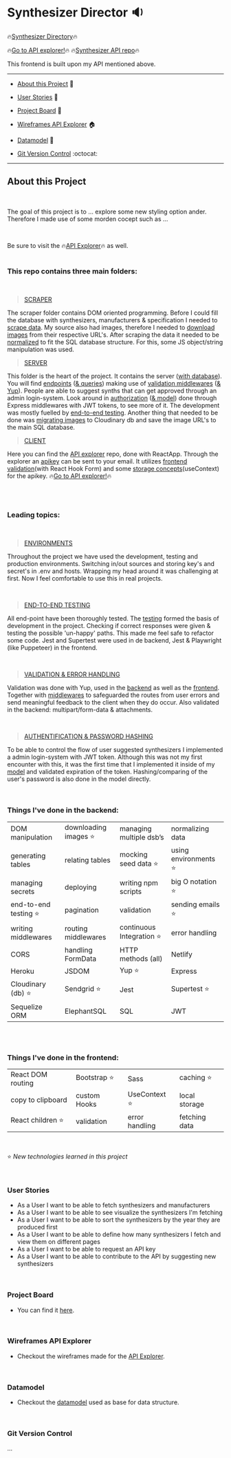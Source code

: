 # Synthesizer Director :sound:

:fire:[Synthesizer Directory](https://synthesizer-directory.netlify.app/):fire: <br>

:fire:[Go to API explorer!](https://synthesizer-api.netlify.app/):fire:
:fire:[Synthesizer API repo](https://github.com/BernardDev/Synthesizer-API):fire:

This frontend is built upon my API mentioned above. 


---

- [About this Project](#about-this-project) :dart:
  <br>

- [User Stories](#user-stories) :bust_in_silhouette:
  <br>

- [Project Board](#project-board) :memo:
  <br>

- [Wireframes API Explorer](#wireframes-api-explorer) :house:
  <br>

- [Datamodel](#datamodel) :floppy_disk:
  <br>

- [Git Version Control](#git-version-control) :octocat:
  <br>

---

## About this Project

<br>

The goal of this project is to ... explore some new styling option ander. Therefore I made use of some morden cocept such as ...

<br>

Be sure to visit the :fire:[API Explorer](https://synthesizer-api.netlify.app/):fire: as well.
<br>
<br>

### This repo contains three main folders:

<br>

> [SCRAPER](https://github.com/BernardDev/Synthesizer-API/scraper) <br>

The scraper folder contains DOM oriented programming. Before I could fill the database with synthesizers, manufacturers & specification I needed to [scrape data](https://github.com/BernardDev/Synthesizer-API/tree/development/scraper/index.js). My source also had images, therefore I needed to [download images](https://github.com/BernardDev/Synthesizer-API/tree/development/scraper/index.js) from their respective URL's. After scraping the data it needed to be [normalized](https://github.com/BernardDev/Synthesizer-API/tree/development/scraper/index.js) to fit the SQL database structure. For this, some JS object/string manipulation was used.

> [SERVER](https://github.com/BernardDev/Synthesizer-API/server) <br>

This folder is the heart of the project. It contains the server ([with database](https://github.com/BernardDev/Synthesizer-API/tree/development/server/models/)). You will find [endpoints](https://github.com/BernardDev/Synthesizer-API/tree/development/server/app.js) ([& queries](https://github.com/BernardDev/Synthesizer-API/tree/development/server/queries)) making use of [validation middlewares](https://github.com/BernardDev/Synthesizer-API/tree/development/server/validators/) ([& Yup](https://github.com/BernardDev/Synthesizer-API/tree/development/server/app.js)). People are able to suggest synths that can get approved through an admin login-system. Look around in [authorization](https://github.com/BernardDev/Synthesizer-API/tree/development/server/auth/jwt.js) ([& model](https://github.com/BernardDev/Synthesizer-API/tree/development/server/models/admin.js)) done through Express middlewares with JWT tokens, to see more of it. The development was mostly fuelled by [end-to-end testing](https://github.com/BernardDev/Synthesizer-API/tree/development/server/tests/). Another thing that needed to be done was [migrating images](https://github.com/BernardDev/Synthesizer-API/tree/development/server/cloudinary/) to Cloudinary db and save the image URL's to the main SQL database.

> [CLIENT](https://github.com/BernardDev/Synthesizer-API/client) <br>

Here you can find the [API explorer](https://github.com/BernardDev/Synthesizer-API/tree/development/client) repo, done with ReactApp. Through the explorer an [apikey](https://github.com/BernardDev/Synthesizer-API/tree/development/server/sendEmail.js) can be sent to your email. It utilizes [frontend validation](https://github.com/BernardDev/Synthesizer-API/tree/development/client/src/pages/Autorization.js)(with React Hook Form) and some [storage concepts](https://github.com/BernardDev/Synthesizer-API/tree/development/client/src/context/AuthContext.js)(useContext) for the apikey. 
:fire:[Go to API explorer!](https://synthesizer-api.netlify.app/):fire:

<br>

<br>

### Leading topics:

<br>

> [ENVIRONMENTS](https://github.com/BernardDev/Synthesizer-API/tree/development/server/config/config.js) <br>

Throughout the project we have used the development, testing and production environments. Switching in/out sources and storing key's and secret's in .env and hosts.
Wrapping my head around it was challenging at first. Now I feel comfortable to use this in real projects.

<br>

> [END-TO-END TESTING](https://github.com/BernardDev/Synthesizer-API/tree/development/server/tests) <br>

All end-point have been thoroughly tested. The [testing](https://github.com/BernardDev/Synthesizer-API/tree/development/server/tests/) formed the basis of development in the project. Checking if correct responses were given & testing the possible 'un-happy' paths. This made me feel safe to refactor some code. Jest and Supertest were used in de backend, Jest & Playwright (like Puppeteer) in the frontend.

<br>

> [VALIDATION & ERROR HANDLING](https://github.com/BernardDev/Synthesizer-API/tree/development/server) <br>

Validation was done with Yup, used in the [backend](https://github.com/BernardDev/Synthesizer-API/tree/development/server/app.js) as well as the [frontend](https://github.com/BernardDev/Synthesizer-API/tree/development/client/src/pages/Autorization.js). Together with [middlewares](https://github.com/BernardDev/Synthesizer-API/tree/development/server/validators) to safeguarded the routes from user errors and send meaningful feedback to the client when they do occur.
Also validated in the backend: multipart/form-data & attachments.

<br>

> [AUTHENTIFICATION & PASSWORD HASHING](https://github.com/BernardDev/Synthesizer-API/tree/development/server/app.js) <br>

To be able to control the flow of user suggested synthesizers I implemented a admin login-system with JWT token. Although this was not my first encounter with this, it was the first time that I implemented it inside of my [model](https://github.com/BernardDev/Synthesizer-API/tree/development/server/models/admin.js) and validated expiration of the token. Hashing/comparing of the user's password is also done in the model directly.

<br>

### Things I've done in the backend:

|                                  |                                  |                                      |                                  |
| -------------------------------- | -------------------------------- | ------------------------------------ | -------------------------------- |
| DOM manipulation                 | downloading images :star:        | managing multiple dsb’s              | normalizing data                 |
| generating tables                | relating tables                  | mocking seed data :star:             | using environments :star:        |
| managing secrets                 | deploying                        | writing npm scripts                  | big O notation :star:            |
| end-to-end testing :star:        | pagination                       | validation                           | sending emails :star:            |
| writing middlewares              | routing middlewares              | continuous Integration :star:        | error handling                   |
| CORS                             | handling FormData                | HTTP methods (all)                   | Netlify                          |
| Heroku                           | JSDOM                            | Yup :star:                           | Express                          |
| Cloudinary (db) :star:           | Sendgrid :star:                  | Jest                                 | Supertest :star:                 |
| Sequelize ORM                    | ElephantSQL                      | SQL                                  | JWT                              |

<br>
<br>

### Things I've done in the frontend:

|                              |                         |                          |                       |
| ---------------------------- | ----------------------- | ------------------------ | --------------------- |
| React DOM routing            | Bootstrap :star:        | Sass                     | caching :star:        |
| copy to clipboard            | custom Hooks            | UseContext :star:        | local storage         |
| React children :star:        | validation              | error handling           | fetching data         |

<br>

:star: _New technologies learned in this project_

<br>

### User Stories

- As a User I want to be able to fetch synthesizers and manufacturers
- As a User I want to be able to see visualize the synthesizers I'm fetching
- As a User I want to be able to sort the synthesizers by the year they are produced first
- As a User I want to be able to define how many synthesizers I fetch and view them on different pages
- As a User I want to be able to request an API key
- As a User I want to be able to contribute to the API by suggesting new synthesizers

<br>

### Project Board

- You can find it [here](https://github.com/BernardDev/Synthesizer-API/projects).

<br>

### Wireframes API Explorer

- Checkout the wireframes made for the [API Explorer](https://github.com/BernardDev/Synthesizer-API/tree/development/img/wireframe-api-explorer.png).

<br>

### Datamodel

- Checkout the [datamodel](https://github.com/BernardDev/Synthesizer-API/tree/development/img/datamodel.png) used as base for data structure.

<br>

### Git Version Control

...

<br>
